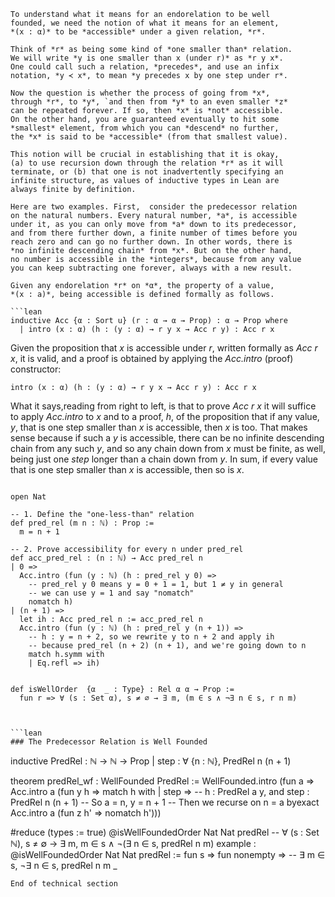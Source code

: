 ```lean
To understand what it means for an endorelation to be well
founded, we need the notion of what it means for an element,
*(x : α)* to be *accessible* under a given relation, *r*.

Think of *r* as being some kind of *one smaller than* relation.
We will write *y is one smaller than x (under r)* as *r y x*.
One could call such a relation, *precedes*, and use an infix
notation, *y ≺ x*, to mean *y precedes x by one step under r*.

Now the question is whether the process of going from *x*,
through *r*, to *y*, `and then from *y* to an even smaller *z*
can be repeated forever. If so, then *x* is *not* accessible.
On the other hand, you are guaranteed eventually to hit some
*smallest* element, from which you can *descend* no further,
the *x* is said to be *accessible* (from that smallest value).

This notion will be crucial in establishing that it is okay,
(a) to use recursion down through the relation *r* as it will
terminate, or (b) that one is not inadvertently specifying an
infinite structure, as values of inductive types in Lean are
always finite by definition.

Here are two examples. First,  consider the predecessor relation
on the natural numbers. Every natural number, *a*, is accessible
under it, as you can only move from *a* down to its predecessor,
and from there further down, a finite number of times before you
reach zero and can go no further down. In other words, there is
*no infinite descending chain* from *x*. But on the other hand,
no number is accessible in the *integers*, because from any value
you can keep subtracting one forever, always with a new result.

Given any endorelation *r* on *α*, the property of a value,
*(x : a)*, being accessible is defined formally as follows.

```lean
inductive Acc {α : Sort u} (r : α → α → Prop) : α → Prop where
  | intro (x : α) (h : (y : α) → r y x → Acc r y) : Acc r x
```
Given the proposition that *x* is accessible under *r*, written
formally as *Acc r x*, it is valid, and a proof is obtained by
applying the *Acc.intro* (proof) constructor:

```lean
intro (x : α) (h : (y : α) → r y x → Acc r y) : Acc r x
```

What it says,reading from right to left, is that to prove
*Acc r x* it will suffice to apply *Acc.intro* to *x* and
to a proof, *h*, of the proposition that if any value, *y*,
that is one step smaller than *x* is accessible, then *x* is
too.  That makes sense because if such a *y* is accessible,
there can be no infinite descending chain from any such *y*,
and so any chain down from *x* must be finite, as well, being
just one *step* longer than a chain down from *y*. In sum, if
every value that is one step smaller than *x* is accessible,
then so is *x*.
```

open Nat

-- 1. Define the "one-less-than" relation
def pred_rel (m n : ℕ) : Prop :=
  m = n + 1

-- 2. Prove accessibility for every n under pred_rel
def acc_pred_rel : (n : ℕ) → Acc pred_rel n
| 0 =>
  Acc.intro (fun (y : ℕ) (h : pred_rel y 0) =>
    -- pred_rel y 0 means y = 0 + 1 = 1, but 1 ≠ y in general
    -- we can use y = 1 and say "nomatch"
    nomatch h)
| (n + 1) =>
  let ih : Acc pred_rel n := acc_pred_rel n
  Acc.intro (fun (y : ℕ) (h : pred_rel y (n + 1)) =>
    -- h : y = n + 2, so we rewrite y to n + 2 and apply ih
    -- because pred_rel (n + 2) (n + 1), and we're going down to n
    match h.symm with
    | Eq.refl => ih)


def isWellOrder  {α  _ : Type} : Rel α α → Prop :=
  fun r => ∀ (s : Set α), s ≠ ∅ → ∃ m, (m ∈ s ∧ ¬∃ n ∈ s, r n m)



```lean
### The Predecessor Relation is Well Founded
```

inductive PredRel : ℕ → ℕ → Prop
| step : ∀ {n : ℕ}, PredRel n (n + 1)

theorem predRel_wf : WellFounded PredRel :=
  WellFounded.intro (fun a =>
    Acc.intro a (fun y h =>
      match h with
      | step =>
        -- h : PredRel a y, and step : PredRel n (n + 1)
        -- So a = n, y = n + 1
        -- Then we recurse on n = a
        byexact Acc.intro a (fun z h' => nomatch h')))


#reduce (types := true) @isWellFoundedOrder Nat Nat predRel
-- ∀ (s : Set ℕ), s ≠ ∅ → ∃ m, m ∈ s ∧ ¬(∃ n ∈ s, predRel n m)
example : @isWellFoundedOrder Nat Nat predRel :=
  fun s =>
    fun nonempty =>
      -- ∃ m ∈ s, ¬∃ n ∈ s, predRel n m
      _

```lean
End of technical section
```
